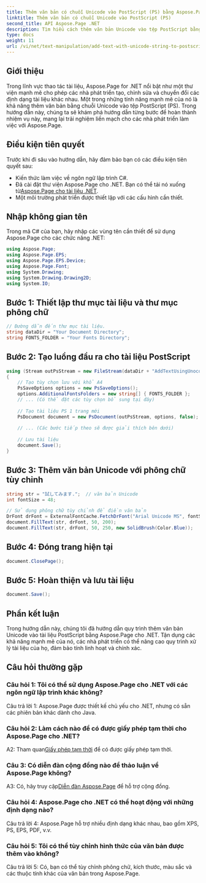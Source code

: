 ```yaml
---
title: Thêm văn bản có chuỗi Unicode vào PostScript (PS) bằng Aspose.Page
linktitle: Thêm văn bản có chuỗi Unicode vào PostScript (PS)
second_title: API Aspose.Page .NET
description: Tìm hiểu cách thêm văn bản Unicode vào tệp PostScript bằng Aspose.Page cho .NET. Tăng cường thao tác tài liệu một cách dễ dàng.
type: docs
weight: 11
url: /vi/net/text-manipulation/add-text-with-unicode-string-to-postscript-ps/
---
```

## Giới thiệu

Trong lĩnh vực thao tác tài liệu, Aspose.Page for .NET nổi bật như một thư viện mạnh mẽ cho phép các nhà phát triển tạo, chỉnh sửa và chuyển đổi các định dạng tài liệu khác nhau. Một trong những tính năng mạnh mẽ của nó là khả năng thêm văn bản bằng chuỗi Unicode vào tệp PostScript (PS). Trong hướng dẫn này, chúng ta sẽ khám phá hướng dẫn từng bước để hoàn thành nhiệm vụ này, mang lại trải nghiệm liền mạch cho các nhà phát triển làm việc với Aspose.Page.

## Điều kiện tiên quyết

Trước khi đi sâu vào hướng dẫn, hãy đảm bảo bạn có các điều kiện tiên quyết sau:

- Kiến thức làm việc về ngôn ngữ lập trình C#.
-  Đã cài đặt thư viện Aspose.Page cho .NET. Bạn có thể tải nó xuống từ[Aspose.Page cho tài liệu .NET](https://reference.aspose.com/page/net/).
- Một môi trường phát triển được thiết lập với các cấu hình cần thiết.

## Nhập không gian tên

Trong mã C# của bạn, hãy nhập các vùng tên cần thiết để sử dụng Aspose.Page cho các chức năng .NET:

```csharp
using Aspose.Page;
using Aspose.Page.EPS;
using Aspose.Page.EPS.Device;
using Aspose.Page.Font;
using System.Drawing;
using System.Drawing.Drawing2D;
using System.IO;
```

## Bước 1: Thiết lập thư mục tài liệu và thư mục phông chữ

```csharp
// Đường dẫn đến thư mục tài liệu.
string dataDir = "Your Document Directory";
string FONTS_FOLDER = "Your Fonts Directory";
```

## Bước 2: Tạo luồng đầu ra cho tài liệu PostScript

```csharp
using (Stream outPsStream = new FileStream(dataDir + "AddTextUsingUnocodeString_outPS.ps", FileMode.Create))
{
    // Tạo tùy chọn lưu với khổ A4
    PsSaveOptions options = new PsSaveOptions();
    options.AdditionalFontsFolders = new string[] { FONTS_FOLDER };
    // ... (Có thể đặt các tùy chọn bổ sung tại đây)
    
    // Tạo tài liệu PS 1 trang mới
    PsDocument document = new PsDocument(outPsStream, options, false);
    
    // ... (Các bước tiếp theo sẽ được giải thích bên dưới)
    
    // Lưu tài liệu
    document.Save();
}
```

## Bước 3: Thêm văn bản Unicode với phông chữ tùy chỉnh

```csharp
string str = "試してみます.";  // văn bản Unicode
int fontSize = 48;

// Sử dụng phông chữ tùy chỉnh để điền văn bản
DrFont drFont = ExternalFontCache.FetchDrFont("Arial Unicode MS", fontSize, FontStyle.Regular);
document.FillText(str, drFont, 50, 200);
document.FillText(str, drFont, 50, 250, new SolidBrush(Color.Blue));
```

## Bước 4: Đóng trang hiện tại

```csharp
document.ClosePage();
```

## Bước 5: Hoàn thiện và lưu tài liệu

```csharp
document.Save();
```

## Phần kết luận

Trong hướng dẫn này, chúng tôi đã hướng dẫn quy trình thêm văn bản Unicode vào tài liệu PostScript bằng Aspose.Page cho .NET. Tận dụng các khả năng mạnh mẽ của nó, các nhà phát triển có thể nâng cao quy trình xử lý tài liệu của họ, đảm bảo tính linh hoạt và chính xác.

## Câu hỏi thường gặp

### Câu hỏi 1: Tôi có thể sử dụng Aspose.Page cho .NET với các ngôn ngữ lập trình khác không?

Câu trả lời 1: Aspose.Page được thiết kế chủ yếu cho .NET, nhưng có sẵn các phiên bản khác dành cho Java.

### Câu hỏi 2: Làm cách nào để có được giấy phép tạm thời cho Aspose.Page cho .NET?

 A2: Tham quan[Giấy phép tạm thời](https://purchase.aspose.com/temporary-license/) để có được giấy phép tạm thời.

### Câu 3: Có diễn đàn cộng đồng nào để thảo luận về Aspose.Page không?

 A3: Có, hãy truy cập[Diễn đàn Aspose.Page](https://forum.aspose.com/c/page/39) để hỗ trợ cộng đồng.

### Câu hỏi 4: Aspose.Page cho .NET có thể hoạt động với những định dạng nào?

Câu trả lời 4: Aspose.Page hỗ trợ nhiều định dạng khác nhau, bao gồm XPS, PS, EPS, PDF, v.v.

### Câu hỏi 5: Tôi có thể tùy chỉnh hình thức của văn bản được thêm vào không?

Câu trả lời 5: Có, bạn có thể tùy chỉnh phông chữ, kích thước, màu sắc và các thuộc tính khác của văn bản trong Aspose.Page.